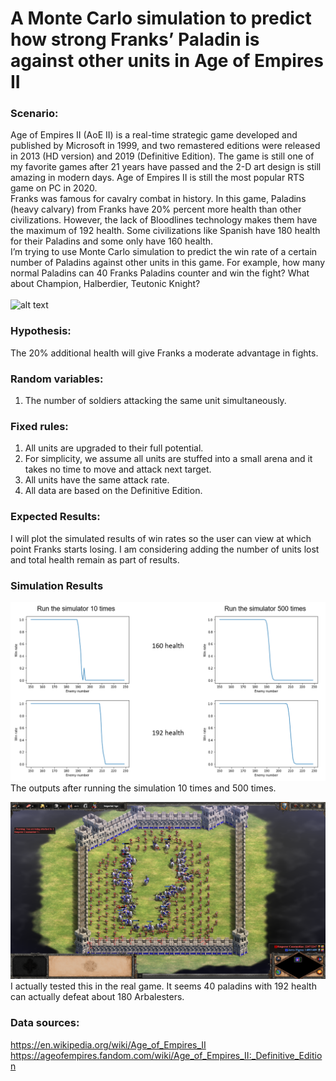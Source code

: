 # A Monte Carlo simulation to predict how strong Franks’ Paladin is against other units in Age of Empires II  </br>
### Scenario:</br>
Age of Empires II (AoE II) is a real-time strategic game developed and published by Microsoft in 1999, and two remastered editions were released in 2013 (HD version) and 2019 (Definitive Edition). The game is still one of my favorite games after 21 years have passed and the 2-D art design is still amazing in modern days. Age of Empires II is still the most popular RTS game on PC in 2020.</br>
Franks was famous for cavalry combat in history. In this game, Paladins (heavy calvary) from Franks have 20% percent more health than other civilizations. However, the lack of Bloodlines technology makes them have the maximum of 192 health. Some civilizations like Spanish have 180 health for their Paladins and some only have 160 health.</br>
I’m trying to use Monte Carlo simulation to predict the win rate of a certain number of Paladins against other units in this game. For example, how many normal Paladins can 40 Franks Paladins counter and win the fight? What about Champion, Halberdier, Teutonic Knight?</br>
</br>
![alt text](https://static.wikia.nocookie.net/ageofempires/images/2/28/Paladin_aoe2DE.png/revision/latest/scale-to-width-down/256?cb=20200401180849)
### Hypothesis:
The 20% additional health will give Franks a moderate advantage in fights.
### Random variables:
1. The number of soldiers attacking the same unit simultaneously.
### Fixed rules:
1. All units are upgraded to their full potential. 
2. For simplicity, we assume all units are stuffed into a small arena and it takes no time to move and attack next target.
3. All units have the same attack rate.
4. All data are based on the Definitive Edition.
### Expected Results:
I will plot the simulated results of win rates so the user can view at which point Franks starts losing. I am considering adding the number of units lost and total health remain as part of results.

### Simulation Results
![alt text](https://github.com/jerrychen007/2020Fall_IS597_Final/blob/main/Images/Pic2.png?raw=true)
The outputs after running the simulation 10 times and 500 times.

![alt text](https://github.com/jerrychen007/2020Fall_IS597_Final/blob/main/Images/pic1.png?raw=true)
I actually tested this in the real game. It seems 40 paladins with 192 health can actually defeat about 180 Arbalesters.

### Data sources:
https://en.wikipedia.org/wiki/Age_of_Empires_II </br>
https://ageofempires.fandom.com/wiki/Age_of_Empires_II:_Definitive_Edition

